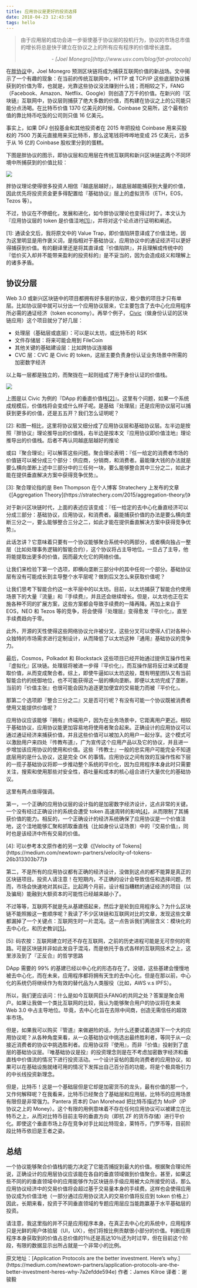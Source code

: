 ```yaml
---
title: 应用协议是更好的投资选择
date: 2018-04-23 12:43:58
tags: hello
---
```


> 由于应用层的成功会进一步驱使基于协议层的投机行为，协议的市场总市值的增长将总是快于建立在协议之上的所有应有程序的价值增长速度。
> <div style="text-align: right;"><cite>- [Joel Monegro](http://www.usv.com/blog/fat-protocols)</cite></div>



在[胖协议](https://medium.com/the-daily-bit/explaining-fat-protocols-with-pancakes-joel-monegro-2cb85c766e82)中，Joel Monegro 预测区块链将成为捕获互联网价值的新战场。文中揭示了一个有趣的现象：在当前的传统互联网中，HTTP 或 TCP/IP 这些底层协议捕获到的价值为零，也就是，光靠这些协议没法赚到什么钱；而相较之下，FANG（Facebook、Amazon、Netflix、Google）则创造了万千的价值。在新兴的『区块链』互联网中，协议层则捕获了绝大多数的价值，而构建在协议之上的公司能只能分点汤喝。在比特币价值 1370 亿美元的时候，Coinbase 交易所，这个最有价值的靠比特币吃饭的公司则只值 16 亿美元。

事实上，如果 DFJ 创投基金和其他投资者在 2015 年把投给 Coinbase 用来买股权的 7500 万美元直接用来买比特币，那么这笔钱将哗哗地变成 25 亿美元，远多于从 16 亿的 Coinbase 股权里分到的蛋糕。

下图是胖协议的图示，即协议层和应用层在传统互联网和新兴区块链这两个不同环境中所捕获到的价值比较：

![](https://cdn-images-1.medium.com/max/2000/0*CmJaIyPU2SiIM1xB.)

胖协议理论使得很多投资人相信『越底层越好』，越底层越能捕获到大量的价值，因此优先将投资资金更多得配置给『基础协议』层上的虚拟货币（ETH，EOS，Tezos 等）。

不过，协议在不停细化，发展和进化，如今胖协议理论也变得过时了。本文认为『应用协议层的 token 是价值洼地[[1]](#refer-1)』，并将对这个论点进行证明和阐述。

<div class="refer" id="refer-1">[1]: 通读全文后，我将原文中的 Value Trap，即价值陷阱意译成了价值洼地，因为这里明显是用作褒义词，是指相对于基础协议，应用协议中的通证经济可以更好得捕获到价值。有的翻译里还是将其直译成『价值陷阱』，并且理解成传统中的『低价买入却并不能带来盈利的投资标的』是不妥当的，因为会造成歧义和理解上的诸多矛盾。</div>

## 协议分层

Web 3.0 或新兴区块链中的项目都拥有好多层的协议，极少数的项目才只有单层。比如协议层中就可以分出一个应用协议层来，它主要包含了去中心化应用程序所必需的通证经济（token economy）。再举个例子， [Civic](https://www.civic.com/)（做身份认证的区块链应用）这个项目就分了好几层：

- 处理层（基础层或底层）：可以是以太坊，或比特币的 RSK
- 文件存储层：将来可能会用到 FileCoin
- 其他关键的基础建设层：比如跨协议连接器
- CVC 层：CVC 是 Civic 的 token，这层主要负责身份认证业务场景中所需的加密数字经济

以上每一层都是独立的，而聚拢在一起则组成了用于身份认证的价值栈。

![](https://cdn-images-1.medium.com/max/2000/1*df8sq5tEPjfI_GhQ_ZnULA.png)

上图是以 Civic 为例的『DApp 的垂直价值栈[[2]](#refer-2)』。这里有个问题，如果一个系统成规模后，价值栈将会变成什么样子呢。是基础『处理层』还是应用协议层可以捕获到更多的价值，还是五五开？我们怎么证明呢？

<div class="refer" id="refer-2">[2]: 和图一相比，这里将协议层又细分成了应用协议层和基础协议层。左半边是按照『胖协议』理论推导出的价值栈，右半边是按本文『应用协议即价值洼地』理论推导出的价值栈。后者不再认同越底层越好的推论</div>

或曰『聚合理论』可以解答这些问题。聚合理论表明：『任一给定的消费者市场的价值链可以被分成三个部分：供应商，分销商，和消费者。最能赚大钱的办法就是要么横向垄断上述中三部分中的三任何一块，要么能够整合其中三分之二，如此才能在提供垂直解决方案中获得竞争优势』。

<div class="refer" id="refer-3">[3]: 聚合理论指的是 Ben Thompson 在个人博客 Stratechery 上发布的文章《[Aggregation Theory](https://stratechery.com/2015/aggregation-theory/)》</div>

对于新兴区块链时代，上面的表述应该变成：『任一给定的去中心化垂直经济可以分成三部分：基础协议，应用协议，和消费者。最能捕获价值的办法是要么横向垄断三分之一，要么能够整合三分之二，如此才能在提供垂直解决方案中获得竞争优势』。

此话怎讲？它意味着只要有一个协议能够聚合系统中的两部分，或者横向独占一整层（比如处理事务逻辑的智能合约），这个协议将占主导地位。一旦占了主导，他将能提取出更多的价值，因而最大化它的网络价值。

让我们来检验下第一个选项，即横向垄断三部分中的其中任何一个部分。基础协议层有没有可能成长到主导整个水平层呢？做到后又怎么来获取价值呢？

让我们思考下智能合约这一水平层中的以太坊。目前，以太坊捕获了智能合约使用场景下的大量『流量』和『手续费』，并且还会继续增长。但是，以太坊也正在实施各种不同的扩展方案，这些方案都会导致手续费的一降再降。再加上来自于 EOS，NEO 和 Tezos 等的竞争，将会使得『处理层』变得愈发『平价化』，直至手续费趋向于零。

此外，开源的天性使得这些网络协议允许被分叉，这些分叉可以使得人们对各种小众独特的市场需求进行定制设计，从而降低了以太坊这种『通用』基础协议的竞争力。

最后，Cosmos，Polkadot 和 Blockstack 这些项目已经开始通过提供互操作性来『虚拟化』区块链。处理层将被进一步得『平价化』，而互操作层将反过来试着提取价值，从而变成聚合者。综上，即使牛逼如以太坊这般，既有明星团队又有当前智能合约的统御地位，也不可能获得这一层的横向垄断。即便以太坊完成了垄断，当前的『价值主张』也很可能会因为追逐更加便宜的交易能力而被『平价化』。

那第二个选项即『整合三分之二』又是否可行呢？有没有可能一个协议既被消费者使用又能提供价值呢？

应用协议应该能够『拥有』终端用户，因为在业务场景中，它距离用户更近。相较于基础协议，应用协议能更加容易地将使用者聚合起来。正确设计的应用协议可以通过通证经济来捕获价值，并且这些价值可以被加入的用户一起分享。这个模式可以激励用户来四处『传教布道』，广为宣传这个应用产品以及它的协议，并且进一步增加该应用协议的使用和价值。这些『传教士』一般的忠实用户可能完全不知道底层用的是什么协议，这是完全 OK 的事情。应用协议之间有效的互操作性和下层的一揽子基础协议将即一步推动整个系统的平价化，因为应用程序本身此时只需要关注，搜索和使用那些对安全性，吞吐量和成本的核心组合进行大量优化的基础协议。

这里有两点值得强调。

第一，一个正确的应用协议层的设计指的是加密数字经济设计，这点非常的关键。一个没有经过正确设计的系统会遭受 token 高速周转的影响[[4]](#refer-4)，从而限制了其捕获价值的能力。相反的，一个正确设计的经济系统确保了应用协议是一个价值洼地，这个洼地能够汇聚和抓取垂直栈（比如身份认证场景）中的『交易价值』，同时也是该经济中所有交易的价值。

<div class="refer" id="refer-4">[4]: 可以参考本文原作者的另一文章《[Velocity of Tokens](https://medium.com/newtown-partners/velocity-of-tokens-26b313303b77)》</div>

第二，不是所有的应用协议都有正确的经济设计，没做到这点的都不能算是真正的区块链项目。投资人请注意！在短期内，不正确的设计会导致信任和选择问题，然而，市场会快速地对其纠正。比起两个月前，设计相当糟糕的通证经济的项目（以及骗局）能融到大额资本的可能性已经越来越小了。

不过等等，互联网不就是先从基建搭起来，然后才是轮到应用程序么？为什么区块链不能照搬这一套顺序呢？我读了不少区块链和互联网对比的文章，发现这些文章都漏掉了一个关键点：互联网生时一片混沌。这一点告诉我们两层含义：模块化的去中心化，和历史教训[[5]](#refer-5)。

<div class="refer" id="refer-5">[5]: 码农按：互联网建立时还不存在互联网，之前的历史进程可能是无可奈何的弯路。可是区块链并非如此发自于混沌，而是依托于各式各样的互联网技术之上，这里涉及到了『正反合』的哲学思路</div>

DApp 需要的 99% 的基建已经以中心化的形态存在了。没错，这些基建会慢慢地被去中心化，而在未来，应用程序都将拥有天生的去中心化。但是在那以前，中心化的系统仍将继续作为有效的替代品为人类服役（比如，AWS v.s IPFS）。

所以，我们更应该问：什么是如今互联网巨头FANG的共同之处？答案是聚合用户。如果让我做一个类比互联网的比较，我认为能够聚合用户的协议将在未来 Web 3.0 中占主导地位。毕竟，去中心化旨在去除中间商，创造无需信任的超效率市场。

但是，如果我可以购买『管道』来做避险的话，为什么还要试着选择下一个大的应用协议呢？从各种角度来看，从一众基础协议中挑选出最终胜利者，等同于从一众接近消费者的协议中挑选胜利者。应用协议将『使用』，而非『价值』投射到了底层的基础协议层。『唯基础协议是投』的投资理念则是在不考虑加密数字经济和垂直栈中价值流的情况下进行投资活动。一个设计妥帖的面向消费者的应用协议，如果可以在基础设施就绪可用的情况下发挥出自己百分百的功能，将是个极具吸引力的中长线投资新理念。

但是，比特币！这是一个基础层但是它却是加密货币的龙头，最有价值的那一个，又作何解释呢？在我看来，比特币已经聚合了基础层和应用层。比特币的应用场景有限但是非常强力。Pantera 资本的 Dan Morehead 把比特币描述为 MoIP（IP 协议之上的 Money）。这个有限的用例意味着不存在任何应用协议可以被建立在比特币之上，从而对比特币目前主导的垂直方向（即抗 ZF 的货币存储）进行平价化。即使这个垂直市场上存在竞争对手比如比特现金，莱特币，门罗币等，目前阶段比特币依旧是王者之姿。

## 总结

一个协议能够聚合价值栈的能力决定了它能否捕捉到最大的价值。根据聚合理论所说，正确设计的应用层协议应该能在各自的垂直领域做到价值聚合。甚至，如果这些不同的的垂直领域中的应用能够作为区块链杀手级应用被大众所接受的话，那么应用协议经济中的交易价值将会超过基于交易量本身的手续费。这样也会使得应用协议成为价值洼地（一部分通过应用协议流入的交易价值将反应到 token 价格上）因此，长期来看，投资于不同垂直领域的专题应用层应当能跑赢基于水平基础层的投资。

请注意，我这里指的并不只是应用程序本身。在真正去中心化的系统中，应用程序只是光鲜的用户体验层（UI，UX），他们将按比例贡献很小部分的价值。判断应用程序本身获取到的价值占总价值的1％还是高达10％还为时过早，但在目前这个阶段，有限的数据显示出所占就是一个非常小的比例。


<div style="border-top: 1px solid #666666;">
原文地址：[Application Protocols are the better investment. Here’s why.](https://medium.com/newtown-partners/application-protocols-are-the-better-investment-heres-why-7a2efdde594e)
作者：James Kilroe
译者：谢骏毅
</div>